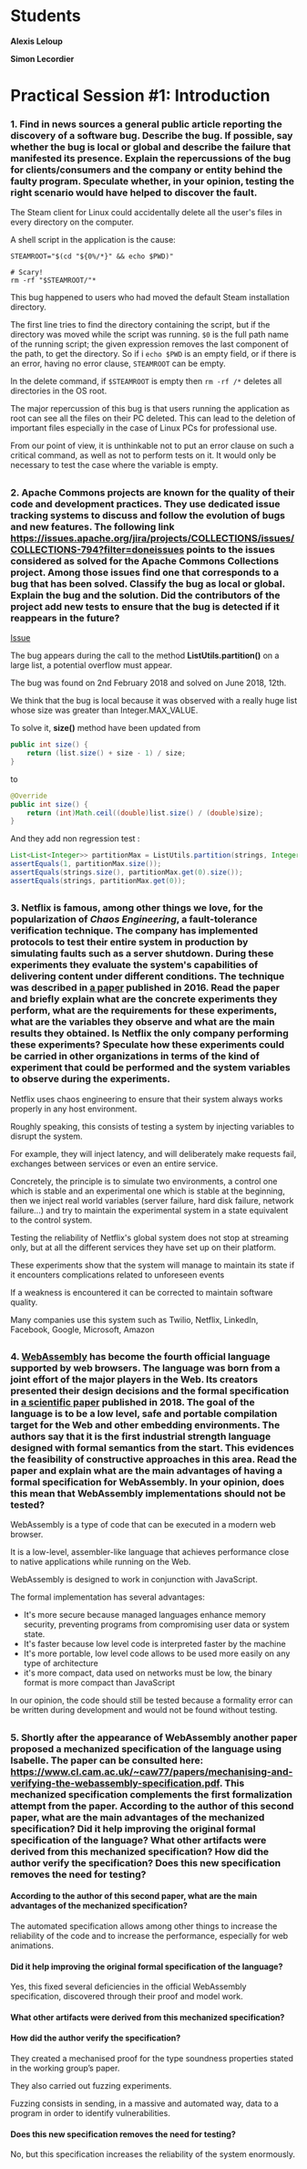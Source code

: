 # Students

**Alexis Leloup**

**Simon Lecordier**

# Practical Session #1: Introduction

### 1. Find in news sources a general public article reporting the discovery of a software bug. Describe the bug. If possible, say whether the bug is local or global and describe the failure that manifested its presence. Explain the repercussions of the bug for clients/consumers and the company or entity behind the faulty program. Speculate whether, in your opinion, testing the right scenario would have helped to discover the fault.

The Steam client for Linux could accidentally delete all the user's files in every directory on the computer. 

A shell script in the application is the cause:

```shell script
STEAMROOT="$(cd "${0%/*}" && echo $PWD)"

# Scary!
rm -rf "$STEAMROOT/"*
```

This bug happened to users who had moved the default Steam installation directory.

The first line tries to find the directory containing the script, but if the directory was moved while the script was running. 
```$0``` is the full path name of the running script; the given expression removes the last component of the path, to get the directory.
So if i ```echo $PWD``` is an empty field, or if there is an error, having no error clause, ```STEAMROOT``` can be empty.

In the delete command, if ```$STEAMROOT``` is empty then ```rm -rf /*``` deletes all directories in the OS root.

The major repercussion of this bug is that users running the application as root can see all the files on their PC deleted. 
This can lead to the deletion of important files especially in the case of Linux PCs for professional use.

From our point of view, it is unthinkable not to put an error clause on such a critical command, as well as not to perform tests on it. It would only be necessary to test the case where the variable is empty.

##
### 2. Apache Commons projects are known for the quality of their code and development practices. They use dedicated issue tracking systems to discuss and follow the evolution of bugs and new features. The following link https://issues.apache.org/jira/projects/COLLECTIONS/issues/COLLECTIONS-794?filter=doneissues points to the issues considered as solved for the Apache Commons Collections project. Among those issues find one that corresponds to a bug that has been solved. Classify the bug as local or global. Explain the bug and the solution. Did the contributors of the project add new tests to ensure that the bug is detected if it reappears in the future?

[Issue](https://issues.apache.org/jira/browse/COLLECTIONS-673?jql=project%20%3D%20COLLECTIONS%20AND%20statusCategory%20%3D%20Done%20ORDER%20BY%20cf%5B12310200%5D%20ASC)

The bug appears during the call to the method **ListUtils.partition()** on a large list, a potential overflow must appear.

The bug was found on  2nd February 2018 and solved on June 2018, 12th. 

We think that the bug is local because it was observed with a really huge list whose size was greater than Integer.MAX_VALUE.

To solve it, **size()** method have been updated from

```java
public int size() {
    return (list.size() + size - 1) / size;
}
```

to

```java
@Override
public int size() {
    return (int)Math.ceil((double)list.size() / (double)size);
}
```

And they add non regression test :
```java
List<List<Integer>> partitionMax = ListUtils.partition(strings, Integer.MAX_VALUE);
assertEquals(1, partitionMax.size());
assertEquals(strings.size(), partitionMax.get(0).size());
assertEquals(strings, partitionMax.get(0));
```



##
### 3. Netflix is famous, among other things we love, for the popularization of *Chaos Engineering*, a fault-tolerance verification technique. The company has implemented protocols to test their entire system in production by simulating faults such as a server shutdown. During these experiments they evaluate the system's capabilities of delivering content under different conditions. The technique was described in [a paper](https://arxiv.org/ftp/arxiv/papers/1702/1702.05843.pdf) published in 2016. Read the paper and briefly explain what are the concrete experiments they perform, what are the requirements for these experiments, what are the variables they observe and what are the main results they obtained. Is Netflix the only company performing these experiments? Speculate how these experiments could be carried in other organizations in terms of the kind of experiment that could be performed and the system variables to observe during the experiments.

Netflix uses chaos engineering to ensure that their system always works properly in any host environment.

Roughly speaking, this consists of testing a system by injecting variables to disrupt the system.

For example, they will inject latency, and will deliberately make requests fail, exchanges between services or even an entire service.

Concretely, the principle is to simulate two environments, a control one which is stable and an experimental one which is stable at the beginning, then we inject real world variables (server failure, hard disk failure, network failure...) and try to maintain the experimental system in a state equivalent to the control system.

Testing the reliability of Netflix's global system does not stop at streaming only, but at all the different services they have set up on their platform.

These experiments show that the system will manage to maintain its state if it encounters complications related to unforeseen events

If a weakness is encountered it can be corrected to maintain software quality.

Many companies use this system such as Twilio, Netflix, LinkedIn, Facebook, Google, Microsoft, Amazon


##
### 4. [WebAssembly](https://webassembly.org/) has become the fourth official language supported by web browsers. The language was born from a joint effort of the major players in the Web. Its creators presented their design decisions and the formal specification in [a scientific paper](https://people.mpi-sws.org/~rossberg/papers/Haas,%20Rossberg,%20Schuff,%20Titzer,%20Gohman,%20Wagner,%20Zakai,%20Bastien,%20Holman%20-%20Bringing%20the%20Web%20up%20to%20Speed%20with%20WebAssembly.pdf) published in 2018. The goal of the language is to be a low level, safe and portable compilation target for the Web and other embedding environments. The authors say that it is the first industrial strength language designed with formal semantics from the start. This evidences the feasibility of constructive approaches in this area. Read the paper and explain what are the main advantages of having a formal specification for WebAssembly. In your opinion, does this mean that WebAssembly implementations should not be tested? 

WebAssembly is a type of code that can be executed in a modern web browser.

It is a low-level, assembler-like language that achieves performance close to native applications while running on the Web.

WebAssembly is designed to work in conjunction with JavaScript.

The formal implementation has several advantages:

- It's more secure because managed languages enhance memory security, preventing programs from compromising user data or system state.
- It's faster because low level code is interpreted faster by the machine
- It's more portable, low level code allows to be used more easily on any type of architecture
- it's more compact, data used on networks must be low, the binary format is more compact than JavaScript

In our opinion, the code should still be tested because a formality error can be written during development and would not be found without testing.

##
### 5.  Shortly after the appearance of WebAssembly another paper proposed a mechanized specification of the language using Isabelle. The paper can be consulted here: https://www.cl.cam.ac.uk/~caw77/papers/mechanising-and-verifying-the-webassembly-specification.pdf. This mechanized specification complements the first formalization attempt from the paper. According to the author of this second paper, what are the main advantages of the mechanized specification? Did it help improving the original formal specification of the language? What other artifacts were derived from this mechanized specification? How did the author verify the specification? Does this new specification removes the need for testing?

#### According to the author of this second paper, what are the main advantages of the mechanized specification?

The automated specification allows among other things to increase the reliability of the code and to increase the performance, especially for web animations.

#### Did it help improving the original formal specification of the language?

Yes, this fixed several deficiencies in the official WebAssembly specification, discovered through their proof and model work.

#### What other artifacts were derived from this mechanized specification?

#### How did the author verify the specification?

They created a mechanised proof for the type soundness properties stated in the working group’s paper.

They also carried out fuzzing experiments. 

Fuzzing consists in sending, in a massive and automated way, data to a program in order to identify vulnerabilities.

#### Does this new specification removes the need for testing?

No, but this specification increases the reliability of the system enormously.